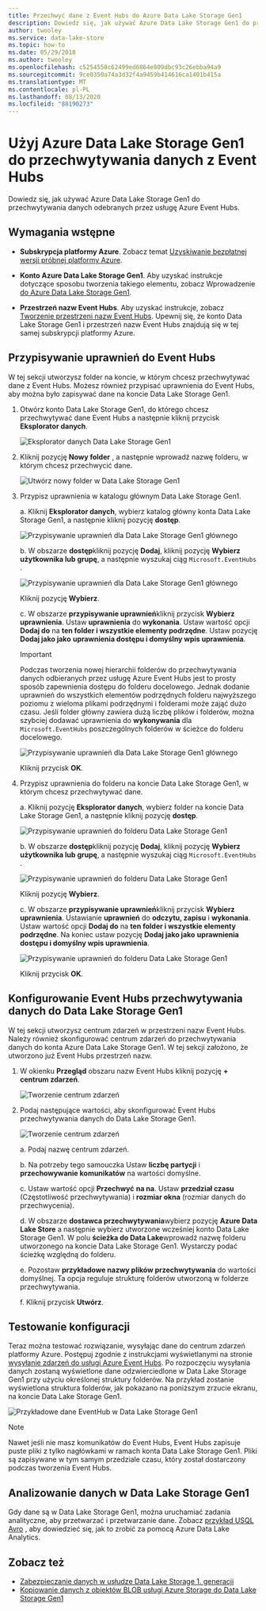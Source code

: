 ```yaml
---
title: Przechwyć dane z Event Hubs do Azure Data Lake Storage Gen1
description: Dowiedz się, jak używać Azure Data Lake Storage Gen1 do przechwytywania danych odebranych przez usługę Azure Event Hubs. Zacznij od sprawdzenia wymagań wstępnych.
author: twooley
ms.service: data-lake-store
ms.topic: how-to
ms.date: 05/29/2018
ms.author: twooley
ms.openlocfilehash: c5254558c62499ed6864e809dbc93c26ebba94a9
ms.sourcegitcommit: 9ce0350a74a3d32f4a9459b414616ca1401b415a
ms.translationtype: MT
ms.contentlocale: pl-PL
ms.lasthandoff: 08/13/2020
ms.locfileid: "88190273"
---
```

# <a name="use-azure-data-lake-storage-gen1-to-capture-data-from-event-hubs"></a>Użyj Azure Data Lake Storage Gen1 do przechwytywania danych z Event Hubs

Dowiedz się, jak używać Azure Data Lake Storage Gen1 do przechwytywania danych odebranych przez usługę Azure Event Hubs.

## <a name="prerequisites"></a>Wymagania wstępne

* **Subskrypcja platformy Azure**. Zobacz temat [Uzyskiwanie bezpłatnej wersji próbnej platformy Azure](https://azure.microsoft.com/pricing/free-trial/).

* **Konto Azure Data Lake Storage Gen1**. Aby uzyskać instrukcje dotyczące sposobu tworzenia takiego elementu, zobacz Wprowadzenie [do Azure Data Lake Storage Gen1](data-lake-store-get-started-portal.md).

*  **Przestrzeń nazw Event Hubs**. Aby uzyskać instrukcje, zobacz [Tworzenie przestrzeni nazw Event Hubs](../event-hubs/event-hubs-create.md#create-an-event-hubs-namespace). Upewnij się, że konto Data Lake Storage Gen1 i przestrzeń nazw Event Hubs znajdują się w tej samej subskrypcji platformy Azure.


## <a name="assign-permissions-to-event-hubs"></a>Przypisywanie uprawnień do Event Hubs

W tej sekcji utworzysz folder na koncie, w którym chcesz przechwytywać dane z Event Hubs. Możesz również przypisać uprawnienia do Event Hubs, aby można było zapisywać dane na koncie Data Lake Storage Gen1. 

1. Otwórz konto Data Lake Storage Gen1, do którego chcesz przechwytywać dane Event Hubs a następnie kliknij przycisk **Eksplorator danych**.

    ![Eksplorator danych Data Lake Storage Gen1](./media/data-lake-store-archive-eventhub-capture/data-lake-store-open-data-explorer.png "Eksplorator danych Data Lake Storage Gen1")

1.  Kliknij pozycję **Nowy folder** , a następnie wprowadź nazwę folderu, w którym chcesz przechwycić dane.

    ![Utwórz nowy folder w Data Lake Storage Gen1](./media/data-lake-store-archive-eventhub-capture/data-lake-store-create-new-folder.png "Utwórz nowy folder w Data Lake Storage Gen1")

1. Przypisz uprawnienia w katalogu głównym Data Lake Storage Gen1. 

    a. Kliknij **Eksplorator danych**, wybierz katalog główny konta Data Lake Storage Gen1, a następnie kliknij pozycję **dostęp**.

    ![Przypisywanie uprawnień dla Data Lake Storage Gen1 głównego](./media/data-lake-store-archive-eventhub-capture/data-lake-store-assign-permissions-to-root.png "Przypisywanie uprawnień dla Data Lake Storage Gen1 głównego")

    b. W obszarze **dostęp**kliknij pozycję **Dodaj**, kliknij pozycję **Wybierz użytkownika lub grupę**, a następnie wyszukaj ciąg `Microsoft.EventHubs` . 

    ![Przypisywanie uprawnień dla Data Lake Storage Gen1 głównego](./media/data-lake-store-archive-eventhub-capture/data-lake-store-assign-eventhub-sp.png "Przypisywanie uprawnień dla Data Lake Storage Gen1 głównego")
    
    Kliknij pozycję **Wybierz**.

    c. W obszarze **przypisywanie uprawnień**kliknij przycisk **Wybierz uprawnienia**. Ustaw **uprawnienia** do **wykonania**. Ustaw wartość opcji **Dodaj do** na **ten folder i wszystkie elementy podrzędne**. Ustaw pozycję **Dodaj jako jako** **uprawnienia dostępu i domyślny wpis uprawnienia**.

    > [!IMPORTANT]
    > Podczas tworzenia nowej hierarchii folderów do przechwytywania danych odbieranych przez usługę Azure Event Hubs jest to prosty sposób zapewnienia dostępu do folderu docelowego.  Jednak dodanie uprawnień do wszystkich elementów podrzędnych folderu najwyższego poziomu z wieloma plikami podrzędnymi i folderami może zająć dużo czasu.  Jeśli folder główny zawiera dużą liczbę plików i folderów, można szybciej dodawać uprawnienia do **wykonywania** dla `Microsoft.EventHubs` poszczególnych folderów w ścieżce do folderu docelowego. 

    ![Przypisywanie uprawnień dla Data Lake Storage Gen1 głównego](./media/data-lake-store-archive-eventhub-capture/data-lake-store-assign-eventhub-sp1.png "Przypisywanie uprawnień dla Data Lake Storage Gen1 głównego")

    Kliknij przycisk **OK**.

1. Przypisz uprawnienia do folderu na koncie Data Lake Storage Gen1, w którym chcesz przechwytywać dane.

    a. Kliknij pozycję **Eksplorator danych**, wybierz folder na koncie Data Lake Storage Gen1, a następnie kliknij pozycję **dostęp**.

    ![Przypisywanie uprawnień do folderu Data Lake Storage Gen1](./media/data-lake-store-archive-eventhub-capture/data-lake-store-assign-permissions-to-folder.png "Przypisywanie uprawnień do folderu Data Lake Storage Gen1")

    b. W obszarze **dostęp**kliknij pozycję **Dodaj**, kliknij pozycję **Wybierz użytkownika lub grupę**, a następnie wyszukaj ciąg `Microsoft.EventHubs` . 

    ![Przypisywanie uprawnień do folderu Data Lake Storage Gen1](./media/data-lake-store-archive-eventhub-capture/data-lake-store-assign-eventhub-sp.png "Przypisywanie uprawnień do folderu Data Lake Storage Gen1")
    
    Kliknij pozycję **Wybierz**.

    c. W obszarze **przypisywanie uprawnień**kliknij przycisk **Wybierz uprawnienia**. Ustawianie **uprawnień** do **odczytu, zapisu** i **wykonania**. Ustaw wartość opcji **Dodaj do** na **ten folder i wszystkie elementy podrzędne**. Na koniec ustaw pozycję **Dodaj jako jako** **uprawnienia dostępu i domyślny wpis uprawnienia**.

    ![Przypisywanie uprawnień do folderu Data Lake Storage Gen1](./media/data-lake-store-archive-eventhub-capture/data-lake-store-assign-eventhub-sp-folder.png "Przypisywanie uprawnień do folderu Data Lake Storage Gen1")
    
    Kliknij przycisk **OK**. 

## <a name="configure-event-hubs-to-capture-data-to-data-lake-storage-gen1"></a>Konfigurowanie Event Hubs przechwytywania danych do Data Lake Storage Gen1

W tej sekcji utworzysz centrum zdarzeń w przestrzeni nazw Event Hubs. Należy również skonfigurować centrum zdarzeń do przechwytywania danych do konta Azure Data Lake Storage Gen1. W tej sekcji założono, że utworzono już Event Hubs przestrzeń nazw.

1. W okienku **Przegląd** obszaru nazw Event Hubs kliknij pozycję **+ centrum zdarzeń**.

    ![Tworzenie centrum zdarzeń](./media/data-lake-store-archive-eventhub-capture/data-lake-store-create-event-hub.png "Tworzenie centrum zdarzeń")

1. Podaj następujące wartości, aby skonfigurować Event Hubs przechwytywania danych do Data Lake Storage Gen1.

    ![Tworzenie centrum zdarzeń](./media/data-lake-store-archive-eventhub-capture/data-lake-store-configure-eventhub.png "Tworzenie centrum zdarzeń")

    a. Podaj nazwę centrum zdarzeń.
    
    b. Na potrzeby tego samouczka Ustaw **liczbę partycji** i **przechowywanie komunikatów** na wartości domyślne.
    
    c. Ustaw wartość opcji **Przechwyć** **na na**. Ustaw **przedział czasu** (Częstotliwość przechwytywania) i **rozmiar okna** (rozmiar danych do przechwycenia). 
    
    d. W obszarze **dostawca przechwytywania**wybierz pozycję **Azure Data Lake Store** a następnie wybierz utworzone wcześniej konto Data Lake Storage Gen1. W polu **ścieżka do Data Lake**wprowadź nazwę folderu utworzonego na koncie Data Lake Storage Gen1. Wystarczy podać ścieżkę względną do folderu.

    e. Pozostaw **przykładowe nazwy plików przechwytywania** do wartości domyślnej. Ta opcja reguluje strukturę folderów utworzoną w folderze przechwytywania.

    f. Kliknij przycisk **Utwórz**.

## <a name="test-the-setup"></a>Testowanie konfiguracji

Teraz można testować rozwiązanie, wysyłając dane do centrum zdarzeń platformy Azure. Postępuj zgodnie z instrukcjami wyświetlanymi na stronie [wysyłanie zdarzeń do usługi Azure Event Hubs](../event-hubs/event-hubs-dotnet-framework-getstarted-send.md). Po rozpoczęciu wysyłania danych zostaną wyświetlone dane odzwierciedlone w Data Lake Storage Gen1 przy użyciu określonej struktury folderów. Na przykład zostanie wyświetlona struktura folderów, jak pokazano na poniższym zrzucie ekranu, na koncie Data Lake Storage Gen1.

![Przykładowe dane EventHub w Data Lake Storage Gen1](./media/data-lake-store-archive-eventhub-capture/data-lake-store-eventhub-data-sample.png "Przykładowe dane EventHub w Data Lake Storage Gen1")

> [!NOTE]
> Nawet jeśli nie masz komunikatów do Event Hubs, Event Hubs zapisuje puste pliki z tylko nagłówkami w ramach konta Data Lake Storage Gen1. Pliki są zapisywane w tym samym przedziale czasu, który został dostarczony podczas tworzenia Event Hubs.
> 
>

## <a name="analyze-data-in-data-lake-storage-gen1"></a>Analizowanie danych w Data Lake Storage Gen1

Gdy dane są w Data Lake Storage Gen1, można uruchamiać zadania analityczne, aby przetwarzać i przetwarzanie dane. Zobacz [przykład USQL Avro](https://github.com/Azure/usql/tree/master/Examples/AvroExamples) , aby dowiedzieć się, jak to zrobić za pomocą Azure Data Lake Analytics.
  

## <a name="see-also"></a>Zobacz też
* [Zabezpieczanie danych w usłudze Data Lake Storage 1. generacji](data-lake-store-secure-data.md)
* [Kopiowanie danych z obiektów BLOB usługi Azure Storage do Data Lake Storage Gen1](data-lake-store-copy-data-azure-storage-blob.md)
